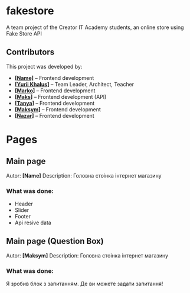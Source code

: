 # fakestore
A team project of the Creator IT Academy students, an online store using Fake Store API

## Contributors
This project was developed by:
- [**[Name]**](https://github.com/username1) – Frontend development  
- [**[Yurii Khalus]**](https://github.com/YuraKhalus) – Team Leader, Architect, Teacher
- [**[Marko]**](https://github.com/MarcelloTar) – Frontend development  
- [**[Maks]**](https://github.com/BONBINOVNCH) – Frontend development (API)  
- [**[Tanya]**](https://github.com/TanzerCIJI) – Frontend development  
- [**[Maksym]**](https://github.com/MaksimKopis) – Frontend development 
- [**[Nazar]**](https://github.com/nether1203) – Frontend development 


# Pages

## Main page 
Autor: **[Name]**
Description: Головна стоінка інтернет магазину
### What was done:
- Header
- Slider
- Footer
- Api resive data



## Main page (Question Box)
Autor: **[Maksym]**
Description: Головна стоінка інтернет магазину
### What was done:
Я зробив блок з запитанням. Де ви можете задати запитання!


